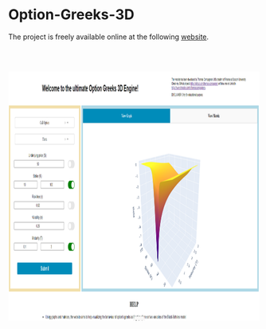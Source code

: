 # Option-Greeks-3D

The project is freely available online at the following [website](https://optiongreeks3d.herokuapp.com/).

<br><br>

<p align="center">
  <img src="fig/website.png" alt="alt text" height="500">
<p>&nbsp;</p>
